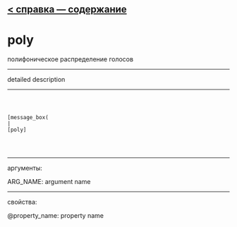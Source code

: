 [< справка — содержание](ceammc_lib.html)
---

# poly


полифоническое распределение голосов

---

detailed description
<br>


---


```



[message_box(                                 
|
[poly]


            
```

---
аргументы:

ARG_NAME: argument name<br>

---
свойства:

@property_name: property name<br>

